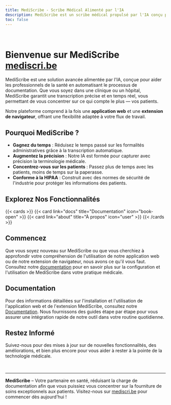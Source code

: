 ```yaml
---
title: MediScribe - Scribe Médical Alimenté par l'IA
description: MediScribe est un scribe médical propulsé par l'IA conçu pour simplifier la documentation pour les professionnels de la santé. Découvrez notre application web, notre extension, et comment nous pouvons vous aider à vous concentrer sur les soins aux patients.
toc: false
---
```


<br />

# Bienvenue sur MediScribe [mediscri.be](https://mediscri.be)

 
MediScribe est une solution avancée alimentée par l'IA, conçue pour aider les professionnels de la santé en automatisant le processus de documentation. Que vous soyez dans une clinique ou un hôpital, MediScribe garantit une transcription précise et en temps réel, vous permettant de vous concentrer sur ce qui compte le plus — vos patients.

Notre plateforme comprend à la fois une **application web** et une **extension de navigateur**, offrant une flexibilité adaptée à votre flux de travail.

## Pourquoi MediScribe ?

- **Gagnez du temps** : Réduisez le temps passé sur les formalités administratives grâce à la transcription automatique.
- **Augmentez la précision** : Notre IA est formée pour capturer avec précision la terminologie médicale.
- **Concentrez-vous sur les patients** : Passez plus de temps avec les patients, moins de temps sur la paperasse.
- **Conforme à la HIPAA** : Construit avec des normes de sécurité de l'industrie pour protéger les informations des patients.

## Explorez Nos Fonctionnalités

{{< cards >}}
  {{< card link="docs" title="Documentation" icon="book-open" >}}
  {{< card link="about" title="À propos" icon="user" >}}
{{< /cards >}}

## Commencez

Que vous soyez nouveau sur MediScribe ou que vous cherchiez à approfondir votre compréhension de l'utilisation de notre application web ou de notre extension de navigateur, nous avons ce qu'il vous faut. Consultez notre [documentation](docs) pour en savoir plus sur la configuration et l'utilisation de MediScribe dans votre pratique médicale.

## Documentation

Pour des informations détaillées sur l'installation et l'utilisation de l'application web et de l'extension MediScribe, consultez notre [Documentation](docs). Nous fournissons des guides étape par étape pour vous assurer une intégration rapide de notre outil dans votre routine quotidienne.

## Restez Informé

Suivez-nous pour des mises à jour sur de nouvelles fonctionnalités, des améliorations, et bien plus encore pour vous aider à rester à la pointe de la technologie médicale.

<br />

---

**MediScribe** – Votre partenaire en santé, réduisant la charge de documentation afin que vous puissiez vous concentrer sur la fourniture de soins exceptionnels aux patients. Visitez-nous sur [mediscri.be](https://mediscri.be) pour commencer dès aujourd'hui !
